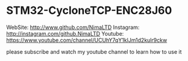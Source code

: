 # STM32-CycloneTCP-ENC28J60
  WebSite:    http://www.github.com/NimaLTD
  Instagram:  http://instagram.com/github.NimaLTD
  Youtube:    https://www.youtube.com/channel/UCUhY7qY1klJm1d2kulr9ckw  
  
  please subscribe and watch my youtube channel to learn how to use it
